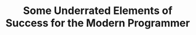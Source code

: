 ---
layout: sketchnote
title: Some Underrated Elements of Success for the Modern Programmer
categories: [ xp, gtd, presentations, sketchnotes ]
sketchnote:
  url: "/img/posts/underrated-elements-success/underrated-elements-success.png"
  alt: "the modern programmer"
  source:
    name: "Some Underrated Elements of Success for the Modern Programmer"
    url: "https://www.youtube.com/watch?v=mbcV_Qdb7Ts"
  speaker:
    name: "J. B. Rainsberger"
    url: "https://twitter.com/jbrains"
thumbnail: "/img/posts/underrated-elements-success/thumbnail-420x255.png"
alttext: sketchnote
---